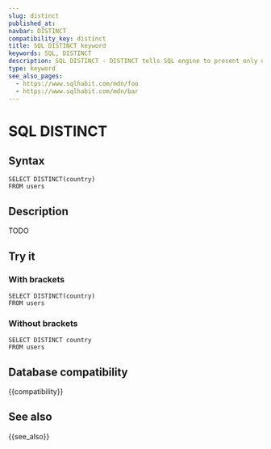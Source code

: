 ```yaml
---
slug: distinct
published_at:
navbar: DISTINCT
compatibility_key: distinct
title: SQL DISTINCT keyword
keywords: SQL, DISTINCT
description: SQL DISTINCT - DISTINCT tells SQL engine to present only unique records in the result set.
type: keyword
see_also_pages:
  - https://www.sqlhabit.com/mdn/foo
  - https://www.sqlhabit.com/mdn/bar
---
```


# SQL DISTINCT

## Syntax

~~~pgsql
SELECT DISTINCT(country)
FROM users
~~~

## Description

TODO

## Try it

### With brackets

~~~pgsql
SELECT DISTINCT(country)
FROM users
~~~

### Without brackets

~~~pgsql
SELECT DISTINCT country
FROM users
~~~

## Database compatibility

{{compatibility}}

## See also

{{see_also}}
